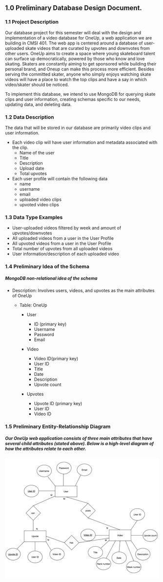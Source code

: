 ## 1.0 Preliminary Database Design Document.


### 1.1 Project Description

Our database project for this semester will deal with the design and implementation of a video database for OneUp, a web application we are building in CMSI 401. The web app is centered around a database of user-uploaded skate videos that are curated by upvotes and downvotes from other users. OneUp aims to create a space where young skateboard talent can surface up democratically, powered by those who know and love skating. Skaters are constantly aiming to get sponsored while building their personal brand, and Oneup can make this process more efficient. Besides serving the committed skater, anyone who simply enjoys watching skate videos will have a place to watch the top clips and have a say in which video/skater should be noticed. 

To implement this database, we intend to use MongoDB for querying skate clips and user information, creating schemas specific to our needs, updating data, and deleting data.  

### 1.2  Data Description

The data that will be stored in our database are primarily video clips and user information. 

- Each video clip will have user information and metadata associated with the clip.
    - Name of the user
    - Title
    - Description
    - Upload date
    - Total upvotes
- Each user profile will contain the following data 
	- name 
	- username
	- email
	- uploaded video clips 
	- upvoted video clips 


### 1.3  Data Type Examples

- User-uploaded videos filtered by week and amount of upvotes/downvotes
- All uploaded videos from a user in the User Profile
- All upvoted videos from a user in the User Profile
- Total number of upvotes from all uploaded videos
- User information/description of each uploaded video



### 1.4  Preliminary Idea of the Schema

##### MongoDB non-relational idea of the schema
- Description: Involves users, videos, and upvotes as the main attributes of OneUp

	- Table: OneUp
		- User
			- ID (primary key)
			- Username
			- Password
			- Email
		- Video
			- Video ID(primary key)
			- User ID
			- Title
			- Date
			- Description
			- Upvote count

		- Upvotes
			- Upvote ID (primary key)
			- User ID
			- Video ID



### 1.5  Preliminary Entity-Relationship Diagram

#####  Our OneUp web application consists of three main attributes that have several child attributes (stated above). Below is a high-level diagram of how the attributes relate to each other. 

<p align="center">
	<img src="../images/ERDprelim.png">
	
</p>



